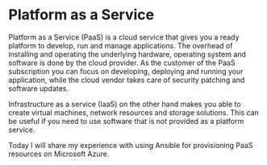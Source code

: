 # Platform as a Service

Platform as a Service (PaaS) is a cloud service that gives you a ready platform to develop, run and manage applications. The overhead of installing and operating the underlying hardware, operating system and software is done by the cloud provider. As the customer of the PaaS subscription you can focus on developing, deploying and running your application, while the cloud vendor takes care of security patching and software updates.

Infrastructure as a service (IaaS) on the other hand makes you able to create virtual machines, network resources and storage solutions. This can be useful if you need to use software that is not provided as a platform service.

Today I will share my experience with using Ansible for provisioning PaaS resources on Microsoft Azure.
